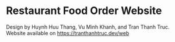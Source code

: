 # Restaurant Food Order Website
Design by Huynh Huu Thang, Vu Minh Khanh, and Tran Thanh Truc.
Website available on https://tranthanhtruc.dev/web
